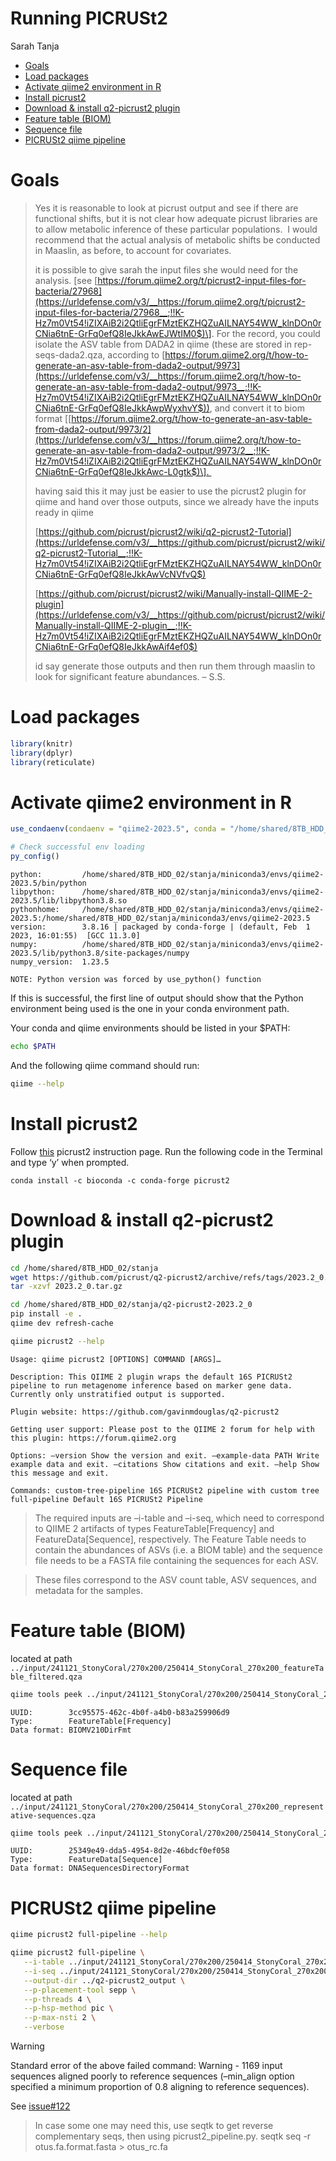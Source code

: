# Running PICRUSt2
Sarah Tanja

- [Goals](#goals)
- [Load packages](#load-packages)
- [Activate qiime2 environment in R](#activate-qiime2-environment-in-r)
- [Install picrust2](#install-picrust2)
- [Download & install q2-picrust2
  plugin](#download--install-q2-picrust2-plugin)
- [Feature table (BIOM)](#feature-table-biom)
- [Sequence file](#sequence-file)
- [PICRUSt2 qiime pipeline](#picrust2-qiime-pipeline)

# Goals

> Yes it is reasonable to look at picrust output and see if there are
> functional shifts, but it is not clear how adequate picrust libraries
> are to allow metabolic inference of these particular populations.  I
> would recommend that the actual analysis of metabolic shifts be
> conducted in Maaslin, as before, to account for covariates.
>
> it is possible to give sarah the input files she would need for the
> analysis. \[see
> [https://forum.qiime2.org/t/picrust2-input-files-for-bacteria/27968](https://urldefense.com/v3/__https://forum.qiime2.org/t/picrust2-input-files-for-bacteria/27968__;!!K-Hz7m0Vt54!iZIXAiB2i2QtliEgrFMztEKZHQZuAILNAY54WW_klnDOn0rCNia6tnE-GrFq0efQ8IeJkkAwEJWtIM0$)\].
> For the record, you could isolate the ASV table from DADA2 in qiime
> (these are stored in rep-seqs-dada2.qza, according to
> [https://forum.qiime2.org/t/how-to-generate-an-asv-table-from-dada2-output/9973](https://urldefense.com/v3/__https://forum.qiime2.org/t/how-to-generate-an-asv-table-from-dada2-output/9973__;!!K-Hz7m0Vt54!iZIXAiB2i2QtliEgrFMztEKZHQZuAILNAY54WW_klnDOn0rCNia6tnE-GrFq0efQ8IeJkkAwpWyxhvY$)),
> and convert it to biom format
> \[[https://forum.qiime2.org/t/how-to-generate-an-asv-table-from-dada2-output/9973/2](https://urldefense.com/v3/__https://forum.qiime2.org/t/how-to-generate-an-asv-table-from-dada2-output/9973/2__;!!K-Hz7m0Vt54!iZIXAiB2i2QtliEgrFMztEKZHQZuAILNAY54WW_klnDOn0rCNia6tnE-GrFq0efQ8IeJkkAwc-L0gtk$)\]. 
>
> having said this it may just be easier to use the picrust2 plugin for
> qiime and hand over those outputs, since we already have the inputs
> ready in qiime
>
> [https://github.com/picrust/picrust2/wiki/q2-picrust2-Tutorial](https://urldefense.com/v3/__https://github.com/picrust/picrust2/wiki/q2-picrust2-Tutorial__;!!K-Hz7m0Vt54!iZIXAiB2i2QtliEgrFMztEKZHQZuAILNAY54WW_klnDOn0rCNia6tnE-GrFq0efQ8IeJkkAwVcNVfvQ$)
>
> [https://github.com/picrust/picrust2/wiki/Manually-install-QIIME-2-plugin](https://urldefense.com/v3/__https://github.com/picrust/picrust2/wiki/Manually-install-QIIME-2-plugin__;!!K-Hz7m0Vt54!iZIXAiB2i2QtliEgrFMztEKZHQZuAILNAY54WW_klnDOn0rCNia6tnE-GrFq0efQ8IeJkkAwAif4ef0$)  
>   
> id say generate those outputs and then run them through maaslin to
> look for significant feature abundances. – S.S.

# Load packages

``` r
library(knitr)
library(dplyr)
library(reticulate)
```

# Activate qiime2 environment in R

``` r
use_condaenv(condaenv = "qiime2-2023.5", conda = "/home/shared/8TB_HDD_02/stanja/miniconda3/condabin/conda")

# Check successful env loading
py_config()
```

    python:         /home/shared/8TB_HDD_02/stanja/miniconda3/envs/qiime2-2023.5/bin/python
    libpython:      /home/shared/8TB_HDD_02/stanja/miniconda3/envs/qiime2-2023.5/lib/libpython3.8.so
    pythonhome:     /home/shared/8TB_HDD_02/stanja/miniconda3/envs/qiime2-2023.5:/home/shared/8TB_HDD_02/stanja/miniconda3/envs/qiime2-2023.5
    version:        3.8.16 | packaged by conda-forge | (default, Feb  1 2023, 16:01:55)  [GCC 11.3.0]
    numpy:          /home/shared/8TB_HDD_02/stanja/miniconda3/envs/qiime2-2023.5/lib/python3.8/site-packages/numpy
    numpy_version:  1.23.5

    NOTE: Python version was forced by use_python() function

If this is successful, the first line of output should show that the
Python environment being used is the one in your conda environment path.

Your conda and qiime environments should be listed in your \$PATH:

``` bash
echo $PATH
```

And the following qiime command should run:

``` bash
qiime --help
```

# Install picrust2

Follow
[this](https://github.com/picrust/picrust2/wiki/Manually-install-QIIME-2-plugin)
picrust2 instruction page. Run the following code in the Terminal and
type ‘y’ when prompted.

    conda install -c bioconda -c conda-forge picrust2

# Download & install q2-picrust2 plugin

``` bash
cd /home/shared/8TB_HDD_02/stanja
wget https://github.com/picrust/q2-picrust2/archive/refs/tags/2023.2_0.tar.gz
tar -xzvf 2023.2_0.tar.gz
```

``` bash
cd /home/shared/8TB_HDD_02/stanja/q2-picrust2-2023.2_0
pip install -e .
qiime dev refresh-cache
```

``` bash
qiime picrust2 --help
```

`Usage: qiime picrust2 [OPTIONS] COMMAND [ARGS]…`

`Description: This QIIME 2 plugin wraps the default 16S PICRUSt2 pipeline to run metagenome inference based on marker gene data. Currently only unstratified output is supported.`

`Plugin website: https://github.com/gavinmdouglas/q2-picrust2`

`Getting user support: Please post to the QIIME 2 forum for help with this plugin: https://forum.qiime2.org`

`Options: –version Show the version and exit. –example-data PATH Write example data and exit. –citations Show citations and exit. –help Show this message and exit.`

`Commands: custom-tree-pipeline 16S PICRUSt2 pipeline with custom tree full-pipeline Default 16S PICRUSt2 Pipeline`

> The required inputs are –i-table and –i-seq, which need to correspond
> to QIIME 2 artifacts of types FeatureTable\[Frequency\] and
> FeatureData\[Sequence\], respectively. The Feature Table needs to
> contain the abundances of ASVs (i.e. a BIOM table) and the sequence
> file needs to be a FASTA file containing the sequences for each ASV.

> These files correspond to the ASV count table, ASV sequences, and
> metadata for the samples.

# Feature table (BIOM)

located at path
`../input/241121_StonyCoral/270x200/250414_StonyCoral_270x200_featureTable_filtered.qza`

``` bash
qiime tools peek ../input/241121_StonyCoral/270x200/250414_StonyCoral_270x200_featureTable_filtered.qza
```

    UUID:        3cc95575-462c-4b0f-a4b0-b83a259906d9
    Type:        FeatureTable[Frequency]
    Data format: BIOMV210DirFmt

# Sequence file

located at path
`../input/241121_StonyCoral/270x200/250414_StonyCoral_270x200_representative-sequences.qza`

``` bash
qiime tools peek ../input/241121_StonyCoral/270x200/250414_StonyCoral_270x200_representative-sequences.qza
```

    UUID:        25349e49-dda5-4954-8d2e-46bdcf0ef058
    Type:        FeatureData[Sequence]
    Data format: DNASequencesDirectoryFormat

# PICRUSt2 qiime pipeline

``` bash
qiime picrust2 full-pipeline --help
```

``` bash
qiime picrust2 full-pipeline \
   --i-table ../input/241121_StonyCoral/270x200/250414_StonyCoral_270x200_featureTable.qza \
   --i-seq ../input/241121_StonyCoral/270x200/250414_StonyCoral_270x200_representative-sequences.qza \
   --output-dir ../q2-picrust2_output \
   --p-placement-tool sepp \
   --p-threads 4 \
   --p-hsp-method pic \
   --p-max-nsti 2 \
   --verbose
```

> [!WARNING]
>
> Standard error of the above failed command: Warning - 1169 input
> sequences aligned poorly to reference sequences (–min_align option
> specified a minimum proportion of 0.8 aligning to reference
> sequences).

See [issue#122](https://github.com/picrust/picrust2/issues/122)

> In case some one may need this, use seqtk to get reverse complementary
> seqs, then using picrust2_pipeline.py. seqtk seq -r
> otus.fa.format.fasta \> otus_rc.fa
